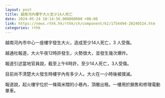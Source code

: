 ```yaml
---
layout: post
title: 越南河內樓宇大火至少14人死亡
date: 2024-05-24 10:14:56.000000000 +08:00
link: https://news.rthk.hk/rthk/ch/component/k2/1754494-20240524.htm
categories: rthk
---
```


越南河內市中心一座樓宇發生大火，造成至少14人死亡，3 人受傷。

越通社報道，大火午夜12時許發生，火勢很大，並發生幾次爆炸。

報道引述當地官員說，截至上午6時許，至少14人死亡，3人受傷。

目前尚不清楚大火發生時樓宇內有多少人。大火在一小時後被撲滅。

報道說，起火樓宇位於一條兩米闊的小巷內，頂層出租。一樓用於銷售和修理電動單車。
